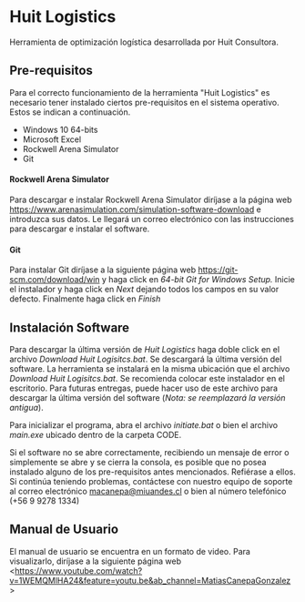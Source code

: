 # Huit Logistics

Herramienta de optimización logística desarrollada por Huit Consultora.

## Pre-requisitos
Para el correcto funcionamiento de la herramienta "Huit Logistics" es necesario
tener instalado ciertos pre-requisitos en el sistema operativo. Estos se indican
a continuación.

* Windows 10 64-bits
* Microsoft Excel
* Rockwell Arena Simulator
* Git

#### Rockwell Arena Simulator
Para descargar e instalar Rockwell Arena Simulator diríjase a la página web
<https://www.arenasimulation.com/simulation-software-download> e introduzca
sus datos. Le llegará un correo electrónico con las instrucciones para descargar
e instalar el software.

#### Git
Para instalar Git diríjase a la siguiente página web <https://git-scm.com/download/win>
y haga click en *64-bit Git for Windows Setup.* Inicie el instalador y haga click en
*Next* dejando todos los campos en su valor defecto. Finalmente haga click en *Finish*

## Instalación Software
Para descargar la última versión de *Huit Logistics* haga doble click en el archivo
*Download Huit Logisitcs.bat*. Se descargará la última versión del software. La herramienta
se instalará en la misma ubicación que el archivo *Download Huit Logisitcs.bat*. Se recomienda
colocar este instalador en el escritorio. Para futuras entregas, puede hacer uso de este
archivo para descargar la última versión del software (*Nota: se reemplazará la versión antigua*).


Para inicializar el programa, abra el archivo *initiate.bat* o bien el archivo 
*main.exe* ubicado dentro de la carpeta CODE.

Si el software no se abre correctamente, recibiendo un mensaje de error o simplemente
se abre y se cierra la consola, es posible que no posea instalado alguno de los pre-requisitos
antes mencionados. Refiérase a ellos. Si continúa teniendo problemas, contáctese con
nuestro equipo de soporte al correo electrónico
[macanepa@miuandes.cl](macanepa@miuandes.cl) o bien al número telefónico (+56 9 9278 1334)

## Manual de Usuario
El manual de usuario se encuentra en un formato de video. Para visualizarlo, diríjase a la
siguiente página web <https://www.youtube.com/watch?v=1WEMQMlHA24&feature=youtu.be&ab_channel=MatiasCanepaGonzalez >
